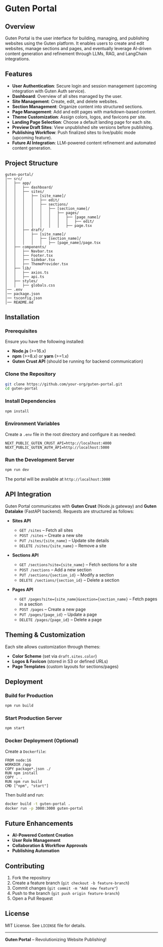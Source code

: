 # Guten Portal

## Overview
Guten Portal is the user interface for building, managing, and publishing websites using the Guten platform. It enables users to create and edit websites, manage sections and pages, and eventually leverage AI-driven content generation and refinement through LLMs, RAG, and LangChain integrations.

## Features
- **User Authentication**: Secure login and session management (upcoming integration with Guten Auth service).
- **Dashboard**: Overview of all sites managed by the user.
- **Site Management**: Create, edit, and delete websites.
- **Section Management**: Organize content into structured sections.
- **Page Management**: Add and edit pages with markdown-based content.
- **Theme Customization**: Assign colors, logos, and favicons per site.
- **Landing Page Selection**: Choose a default landing page for each site.
- **Preview Draft Sites**: View unpublished site versions before publishing.
- **Publishing Workflow**: Push finalized sites to live/public mode (upcoming feature).
- **Future AI Integration**: LLM-powered content refinement and automated content generation.

## Project Structure
```
guten-portal/
│── src/
│   ├── app/
│   │   ├── dashboard/
│   │   ├── sites/
│   │   │   ├── [site_name]/
│   │   │   │   ├── edit/
│   │   │   │   ├── sections/
│   │   │   │   │   ├── [section_name]/
│   │   │   │   │   │   ├── pages/
│   │   │   │   │   │   │   ├── [page_name]/
│   │   │   │   │   │   │   │   ├── edit/
│   │   │   │   │   │   │   ├── page.tsx
│   │   ├── draft/
│   │   │   ├── [site_name]/
│   │   │   │   ├── [section_name]/
│   │   │   │   │   ├── [page_name]/page.tsx
│   ├── components/
│   │   ├── Navbar.tsx
│   │   ├── Footer.tsx
│   │   ├── Sidebar.tsx
│   │   ├── ThemeProvider.tsx
│   ├── lib/
│   │   ├── axios.ts
│   │   ├── api.ts
│   ├── styles/
│   │   ├── globals.css
│── .env
│── package.json
│── tsconfig.json
│── README.md
```

## Installation
### Prerequisites
Ensure you have the following installed:
- **Node.js** (>=16.x)
- **npm** (>=8.x) or **yarn** (>=1.x)
- **Guten Crust API** (should be running for backend communication)

### Clone the Repository
```sh
git clone https://github.com/your-org/guten-portal.git
cd guten-portal
```

### Install Dependencies
```sh
npm install
```

### Environment Variables
Create a `.env` file in the root directory and configure it as needed:
```
NEXT_PUBLIC_GUTEN_CRUST_API=http://localhost:4000
NEXT_PUBLIC_GUTEN_AUTH_API=http://localhost:5000
```

### Run the Development Server
```sh
npm run dev
```
The portal will be available at `http://localhost:3000`

## API Integration
Guten Portal communicates with **Guten Crust** (Node.js gateway) and **Guten Datalake** (FastAPI backend). Requests are structured as follows:

- **Sites API**
  - `GET /sites` – Fetch all sites
  - `POST /sites` – Create a new site
  - `PUT /sites/{site_name}` – Update site details
  - `DELETE /sites/{site_name}` – Remove a site

- **Sections API**
  - `GET /sections?site={site_name}` – Fetch sections for a site
  - `POST /sections` – Add a new section
  - `PUT /sections/{section_id}` – Modify a section
  - `DELETE /sections/{section_id}` – Delete a section

- **Pages API**
  - `GET /pages?site={site_name}&section={section_name}` – Fetch pages in a section
  - `POST /pages` – Create a new page
  - `PUT /pages/{page_id}` – Update a page
  - `DELETE /pages/{page_id}` – Delete a page

## Theming & Customization
Each site allows customization through themes:
- **Color Scheme** (set via `draft.sites.color`)
- **Logos & Favicon** (stored in S3 or defined URLs)
- **Page Templates** (custom layouts for sections/pages)

## Deployment
### Build for Production
```sh
npm run build
```

### Start Production Server
```sh
npm start
```

### Docker Deployment (Optional)
Create a `Dockerfile`:
```
FROM node:16
WORKDIR /app
COPY package*.json ./
RUN npm install
COPY . .
RUN npm run build
CMD ["npm", "start"]
```

Then build and run:
```sh
docker build -t guten-portal .
docker run -p 3000:3000 guten-portal
```

## Future Enhancements
- **AI-Powered Content Creation**
- **User Role Management**
- **Collaboration & Workflow Approvals**
- **Publishing Automation**

## Contributing
1. Fork the repository
2. Create a feature branch (`git checkout -b feature-branch`)
3. Commit changes (`git commit -m "Add new feature"`)
4. Push to the branch (`git push origin feature-branch`)
5. Open a Pull Request

## License
MIT License. See `LICENSE` file for details.

---

**Guten Portal** – Revolutionizing Website Publishing!

